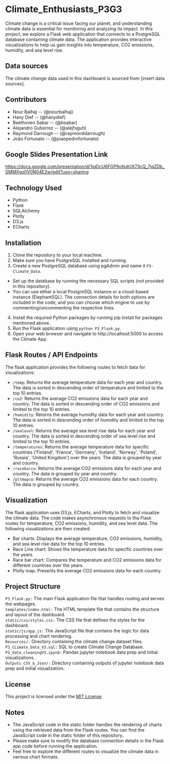 # Climate_Enthusiasts_P3G3
Climate change is a critical issue facing our planet, and understanding climate data is essential for monitoring and analyzing its impact. In this project, we explore a Flask web application that connects to a PostgreSQL database containing climate data. The application provides interactive visualizations to help us gain insights into temperature, CO2 emissions, humidity, and sea level rise.

## Data sources
The climate change data used in this dashboard is sourced from [insert data sources].

## Contributors
- Nour Balhaj -- (@nourbalhaj)
- Hany Dief -- (@hanydief)
- Beethoven Sabar -- (@bsabar)
- Alejandro Gutierrez -- (@alejfxguti)
- Raymond Darrough -- (@raymonddarrough)
- João Fortunato -- (@joaopedrofortunato)

## Google Slides Presentation Link
https://docs.google.com/presentation/d/1iqDcU6FGP9ofsdUX73cQ_7jqZDb_SMMXgz0V0N04E2w/edit?usp=sharing

## Technology Used

- Python
- Flask
- SQLAlchemy
- Plotly
- D3.js
- ECharts

## Installation

1. Clone the repository to your local machine.
2. Make sure you have PostgreSQL installed and running.
3. Create a new PostgreSQL database using pgAdmin and name it `P3-Climate_Data`.
  - Set up the database by running the necessary SQL scripts (not provided in this repository).
  - You can use either a local PostgreSQL instance or a cloud-based instance (ElephantSQL). The connection details for both options are included in the code, and you can choose which engine to use by commenting/uncommenting the respective lines.
4. Install the required Python packages by running pip install for packages mentioned above.
5. Run the Flask application using `python P3_Flask.py`.
6. Open your web browser and navigate to http://localhost:5000 to access the Climate App.

## Flask Routes / API Endpoints
The flask application provides the following routes to fetch data for visualizations:

- `/temp`: Returns the average temperature data for each year and country. The data is sorted in descending order of temperature and limited to the top 10 entries.
- `/co2`: Returns the average CO2 emissions data for each year and country. The data is sorted in descending order of CO2 emissions and limited to the top 10 entries.
- `/humidity`: Returns the average humidity data for each year and country. The data is sorted in descending order of humidity and limited to the top 10 entries.
- `/sealevel`: Returns the average sea level rise data for each year and country. The data is sorted in descending order of sea level rise and limited to the top 10 entries.
- `/temperatures`:  Returns the average temperature data for specific countries ('Finland', 'France', 'Germany', 'Iceland', 'Norway', 'Poland', 'Russia', 'United Kingdom') over the years. The data is grouped by year and country.
- `/racebarco`: Returns the average CO2 emissions data for each year and country. The data is grouped by year and country.
- `/pltmapco`: Returns the average CO2 emissions data for each country. The data is grouped by country.

## Visualization
The flask application uses D3.js, ECharts, and Plotly to fetch and visualize the climate data. The code makes asynchronous requests to the Flask routes for temperature, CO2 emissions, humidity, and sea level data. The following visualizations are then created:
- Bar charts: Displays the average temperature, CO2 emissions, humidity, and sea level rise data for the top 10 entries.
- Race Line chart: Shows the temperature data for specific countries over the years.
- Race bar chart: Compares the temperature and CO2 emissions data for different countries over the years.
- Plotly map: Presents the average CO2 emissions data for each country.

## Project Structure
`P3_Flask.py:` The main Flask application file that handles routing and serves the webpages. \
`templates/index.html:` The HTML template file that contains the structure and layout of the dashboard. \
`static/css/styles.css:` The CSS file that defines the styles for the dashboard. \
`static/js/app.js:` The JavaScript file that contains the logic for data processing and chart rendering. \
`Resources/:` Directory containing the climate change dataset files. \
`P3_CLimate_Data_V3.sql:` SQL to create Climate Change Database. \
`P3_data_cleaningV3.ipynb:` Pandas jupyter notebook data prep and initial visualizations. \
`Outputs_CSV_&_Json/:` Directory containing outputs of jupyter notebook data prep and initial visualization. 

## License

This project is licensed under the [MIT License](LICENSE).

## Notes
- The JavaScript code in the static folder handles the rendering of charts using the retrieved data from the Flask routes. You can find the JavaScript code in the static folder of this repository.
- Please make sure to modify the database connection details in the Flask app code before running the application.
- Feel free to explore the different routes to visualize the climate data in various chart formats.
